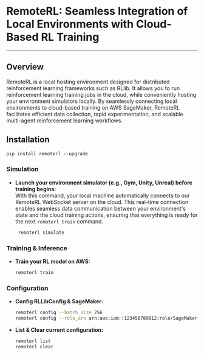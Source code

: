# RemoteRL: Seamless Integration of Local Environments with Cloud-Based RL Training

---

## Overview

RemoteRL is a local hosting environment designed for distributed reinforcement learning frameworks such as RLlib. It allows you to run reinforcement learning training jobs in the cloud, while conveniently hosting your environment simulators locally. By seamlessly connecting local environments to cloud-based training on AWS SageMaker, RemoteRL facilitates efficient data collection, rapid experimentation, and scalable multi-agent reinforcement learning workflows.

## Installation

```markdown
pip install remoterl --upgrade
```

### Simulation

- **Launch your environment simulator (e.g., Gym, Unity, Unreal) before training begins:**  
  With this command, your local machine automatically connects to our RemoteRL WebSocket server on the cloud. This real-time connection enables seamless data communication between your environment's state and the cloud training actions, ensuring that everything is ready for the next `remoterl train` command.

  ```bash
   remoterl simulate
  ```

### Training & Inference

- **Train your RL model on AWS:**
  ```bash
  remoterl train
  ```

### Configuration

- **Config RLLibConfig & SageMaker:**
  ```bash
  remoterl config --batch_size 256
  remoterl config --role_arn arn:aws:iam::123456789012:role/SageMakerExecutionRole
  ```
- **List & Clear current configuration:**
  ```bash
  remoterl list
  remoterl clear
  ```
